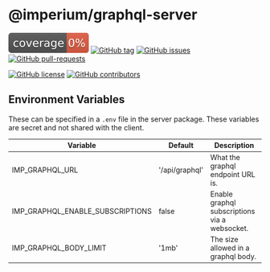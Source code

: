 # @imperium/graphql-server

[![Coverage_badge](../../docs/assets/coverage/graphql-server/coverage.svg)](assets/coverage/graphql-server/index.html)
[![GitHub tag](https://img.shields.io/github/tag/darkadept/imperium.svg)](https://github.com/thr-consulting/imperium/tags/)
[![GitHub issues](https://img.shields.io/github/issues/darkadept/imperium.svg)](https://github.com/thr-consulting/imperium/issues/)
[![GitHub pull-requests](https://img.shields.io/github/issues-pr/darkadept/imperium.svg)](https://github.com/thr-consulting/imperium/pull/)

[![GitHub license](https://img.shields.io/github/license/darkadept/imperium.svg)](https://github.com/thr-consulting/imperium/blob/master/LICENSE)
[![GitHub contributors](https://img.shields.io/github/contributors/darkadept/imperium.svg)](https://github.com/thr-consulting/imperium/graphs/contributors/)

## Environment Variables

These can be specified in a `.env` file in the server package. These variables are secret and not shared with the client.

| Variable                         | Default        | Description                                   |
|----------------------------------|----------------|-----------------------------------------------|
| IMP_GRAPHQL_URL                  | '/api/graphql' | What the graphql endpoint URL is.             |
| IMP_GRAPHQL_ENABLE_SUBSCRIPTIONS | false          | Enable graphql subscriptions via a websocket. |
| IMP_GRAPHQL_BODY_LIMIT           | '1mb'          | The size allowed in a graphql body.           |
